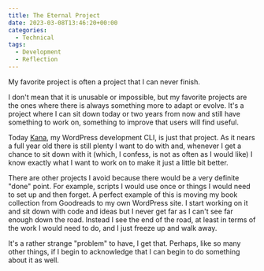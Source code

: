 ```yaml
---
title: The Eternal Project
date: 2023-03-08T13:46:20+00:00
categories:
  - Technical
tags:
  - Development
  - Reflection
---
```


My favorite project is often a project that I can never finish.

I don't mean that it is unusable or impossible, but my favorite projects are the ones where there is always something more to adapt or evolve. It's a project where I can sit down today or two years from now and still have something to work on, something to improve that users will find useful.

Today [Kana][1], my WordPress development CLI, is just that project. As it nears a full year old there is still plenty I want to do with and, whenever I get a chance to sit down with it (which, I confess, is not as often as I would like) I know exactly what I want to work on to make it just a little bit better.

There are other projects I avoid because there would be a very definite "done" point. For example, scripts I would use once or things I would need to set up and then forget. A perfect example of this is moving my book collection from Goodreads to my own WordPress site. I start working on it and sit down with code and ideas but I never get far as I can't see far enough down the road. Instead I see the end of the road, at least in terms of the work I would need to do, and I just freeze up and walk away.

It's a rather strange "problem" to have, I get that. Perhaps, like so many other things, if I begin to acknowledge that I can begin to do something about it as well.

 [1]: https://github.com/ChrisWiegman/kana/